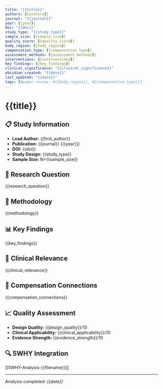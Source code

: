 ```yaml
---
title: "{{title}}"
authors: {{authors}}
journal: "{{journal}}"
year: {{year}}
doi: "{{doi}}"
study_type: "{{study_type}}"
sample_size: {{sample_size}}
quality_score: {{quality_score}}
body_region: {{body_region}}
compensation_type: {{compensation_type}}
assessment_methods: {{assessment_methods}}
interventions: {{interventions}}
key_findings: {{key_findings}}
clinical_significance: "{{clinical_significance}}"
obsidian_created: "{{date}}"
last_updated: "{{date}}"
tags: [#paper-review, #{{body_region}}, #{{compensation_type}}]
---
```


# {{title}}

## 📋 Study Information
- **Lead Author:** {{first_author}}
- **Publication:** {{journal}} ({{year}})
- **DOI:** {{doi}}
- **Study Design:** {{study_type}}
- **Sample Size:** N={{sample_size}}

## 🎯 Research Question
{{research_question}}

## 🔬 Methodology
{{methodology}}

## 📊 Key Findings
{{key_findings}}

## 🏥 Clinical Relevance
{{clinical_relevance}}

## 🔗 Compensation Connections
{{compensation_connections}}

## 📈 Quality Assessment
- **Design Quality:** {{design_quality}}/10
- **Clinical Applicability:** {{clinical_applicability}}/10
- **Evidence Strength:** {{evidence_strength}}/10

## 🔍 5WHY Integration
[[5WHY-Analysis-{{filename}}]]

---
*Analysis completed: {{date}}*
